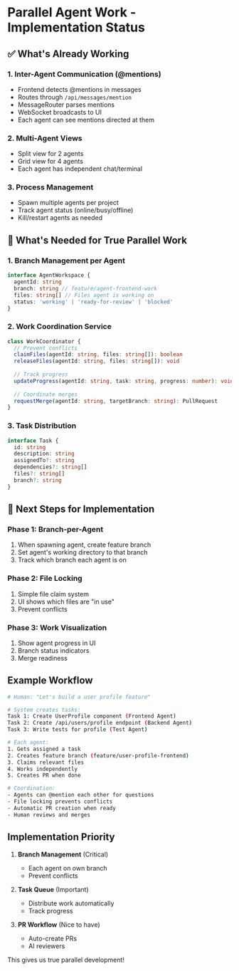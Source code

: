 # Parallel Agent Work - Implementation Status

## ✅ What's Already Working

### 1. Inter-Agent Communication (@mentions)
- Frontend detects @mentions in messages
- Routes through `/api/messages/mention`
- MessageRouter parses mentions
- WebSocket broadcasts to UI
- Each agent can see mentions directed at them

### 2. Multi-Agent Views
- Split view for 2 agents
- Grid view for 4 agents  
- Each agent has independent chat/terminal

### 3. Process Management
- Spawn multiple agents per project
- Track agent status (online/busy/offline)
- Kill/restart agents as needed

## 🔧 What's Needed for True Parallel Work

### 1. Branch Management per Agent
```typescript
interface AgentWorkspace {
  agentId: string
  branch: string // feature/agent-frontend-work
  files: string[] // Files agent is working on
  status: 'working' | 'ready-for-review' | 'blocked'
}
```

### 2. Work Coordination Service
```typescript
class WorkCoordinator {
  // Prevent conflicts
  claimFiles(agentId: string, files: string[]): boolean
  releaseFiles(agentId: string, files: string[]): void
  
  // Track progress
  updateProgress(agentId: string, task: string, progress: number): void
  
  // Coordinate merges
  requestMerge(agentId: string, targetBranch: string): PullRequest
}
```

### 3. Task Distribution
```typescript
interface Task {
  id: string
  description: string
  assignedTo?: string
  dependencies?: string[]
  files?: string[]
  branch?: string
}
```

## 🚀 Next Steps for Implementation

### Phase 1: Branch-per-Agent
1. When spawning agent, create feature branch
2. Set agent's working directory to that branch
3. Track which branch each agent is on

### Phase 2: File Locking
1. Simple file claim system
2. UI shows which files are "in use"
3. Prevent conflicts

### Phase 3: Work Visualization
1. Show agent progress in UI
2. Branch status indicators
3. Merge readiness

## Example Workflow

```bash
# Human: "Let's build a user profile feature"

# System creates tasks:
Task 1: Create UserProfile component (Frontend Agent)
Task 2: Create /api/users/profile endpoint (Backend Agent)  
Task 3: Write tests for profile (Test Agent)

# Each agent:
1. Gets assigned a task
2. Creates feature branch (feature/user-profile-frontend)
3. Claims relevant files
4. Works independently
5. Creates PR when done

# Coordination:
- Agents can @mention each other for questions
- File locking prevents conflicts
- Automatic PR creation when ready
- Human reviews and merges
```

## Implementation Priority

1. **Branch Management** (Critical)
   - Each agent on own branch
   - Prevent conflicts

2. **Task Queue** (Important)
   - Distribute work automatically
   - Track progress

3. **PR Workflow** (Nice to have)
   - Auto-create PRs
   - AI reviewers

This gives us true parallel development!